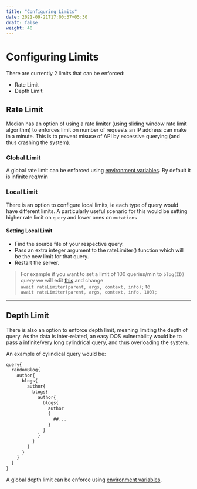 ```yaml
---
title: "Configuring Limits"
date: 2021-09-21T17:00:37+05:30
draft: false
weight: 40
---
```


# Configuring Limits

There are currently 2 limits that can be enforced:
- Rate Limit
- Depth Limit

## Rate Limit

Median has an option of using a rate limiter (using sliding window rate limit algorithm) to enforces limit on number of requests an IP address can make in a minute. This is to prevent misuse of API by excessive querying (and thus crashing the system).

### Global Limit

A global rate limit can be enforced using [environment variables](/docs/reference-docs/env_var/#optional). By default it is infinite req/min 

### Local Limit

There is an option to configure local limits, ie each type of query would have different limits. A particularly useful scenario for this would be setting higher rate limit on `query`  and lower ones on `mutations`

#### Setting Local Limit

- Find the source file of your respective query.
- Pass an extra integer argument to the rateLimiter() function which will be the new limit for that query. 
- Restart the server.

> For example if you want to set a limit of 100 queries/min to `blog(ID)` query we will edit [this](https://github.com/deprov447/Median-API/blob/89757970691d29b3aeb46d8e9eb93ae8617bb079/src/schema/queries/blog.js#L12) and change <br>
>    `await rateLimiter(parent, args, context, info);` to <br>
>    `await rateLimiter(parent, args, context, info, 100);`

___

## Depth Limit

There is also an option to enforce depth limit, meaning limiting the depth of query. As the data is inter-related, an easy DOS vulnerability would be to pass a infinite/very long cylindrical query, and thus overloading the system.

An example of cylindical query would be:

```javascript
query{
  randomBlog{
    author{
      blogs{
        author{
          blogs{
            author{
              blogs{
                author
                {
                  ##...
                }
              }
            }
          }
        }
      }
    }
  }
}

```

A global depth limit can be enforce using [environment variables](/docs/reference-docs/env_var/#optional).